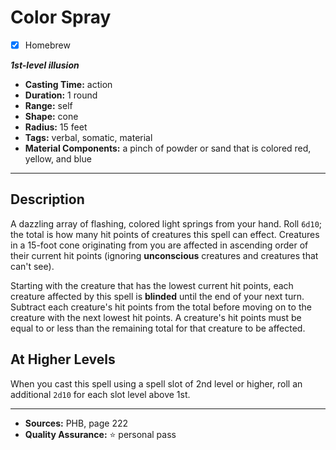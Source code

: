 # Color Spray
- [x] Homebrew

***1st-level illusion***
- **Casting Time:** action
- **Duration:** 1 round
- **Range:** self
- **Shape:** cone
- **Radius:** 15 feet
- **Tags:** verbal, somatic, material
- **Material Components:** a pinch of powder or sand that is colored red, yellow, and blue

---

## Description
A dazzling array of flashing, colored light springs from your hand.
Roll `6d10`; the total is how many hit points of creatures this spell can effect.
Creatures in a 15-foot cone originating from you are affected in ascending order of their current hit points (ignoring **unconscious** creatures and creatures that can't see).

Starting with the creature that has the lowest current hit points, each creature affected by this spell is **blinded** until the end of your next turn.
Subtract each creature's hit points from the total before moving on to the creature with the next lowest hit points.
A creature's hit points must be equal to or less than the remaining total for that creature to be affected.

## At Higher Levels
When you cast this spell using a spell slot of 2nd level or higher, roll an additional `2d10` for each slot level above 1st.

---

- **Sources:** PHB, page 222
- **Quality Assurance:** :star: personal pass
